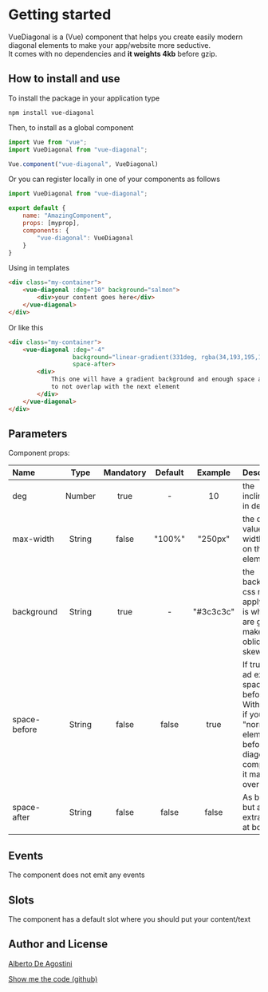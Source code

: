 # Getting started

VueDiagonal is a (Vue) component that helps you create easily modern diagonal elements to make your app/website more seductive.  
It comes with no dependencies and **it weights 4kb** before gzip.


## How to install and use

To install the package in your application type
```
npm install vue-diagonal
```

Then, to install as a global component
``` javascript
import Vue from "vue";
import VueDiagonal from "vue-diagonal";

Vue.component("vue-diagonal", VueDiagonal)
```

Or you can register locally in one of your components as follows
``` javascript
import VueDiagonal from "vue-diagonal";

export default {
    name: "AmazingComponent",
    props: [myprop],
    components: {
        "vue-diagonal": VueDiagonal
    }
}
```

Using in templates
``` html
<div class="my-container">
    <vue-diagonal :deg="10" background="salmon">
        <div>your content goes here</div>
    </vue-diagonal>
</div>
```

Or like this
``` html
<div class="my-container">
    <vue-diagonal :deg="-4"
                  background="linear-gradient(331deg, rgba(34,193,195,1) 0%, rgba(253,187,45,1) 100%)"
                  space-after>
        <div>
            This one will have a gradient background and enough space after 
            to not overlap with the next element
        </div>
    </vue-diagonal>
</div>
```


## Parameters

Component props:

| Name         | Type   | Mandatory | Default | Example   | Description             |
|:-------------|:------:|:---------:|:-------:|:---------:|:------------------------|
| deg          | Number | true      |    -    | 10        | the inclination, in deg |
| max-width    | String | false     | "100%"  | "250px"   | the css value of the width to set on the element |
| background   | String | true      |    -    | "#3c3c3c" | the background css rule to apply, this is what we are going to make it obliquos by skewing it |
| space-before | String | false     | false   | true      | If true it will ad extra space before. Without this if you have "normal" elements before the diagonal component, it may overlap |
| space-after  | String | false     | false   | false     | As before, but add extra space at bottom |


## Events

The component does not emit any events


## Slots

The component has a default slot where you should put your content/text


## Author and License

[Alberto De Agostini](https://twitter.com/albertodeago88)

[Show me the code (github)](https://github.com/albertodeago/vue-diagonal)